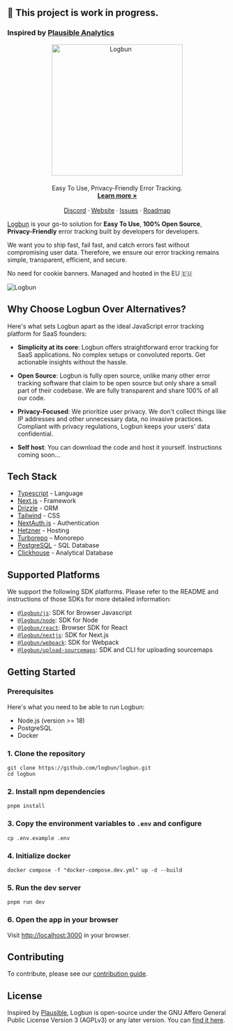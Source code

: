 ## 🚧 This project is work in progress.

### Inspired by [Plausible Analytics](https://github.com/plausible/analytics)

<p align="center">
  <a href="https://logbun.com/">
    <img src="./packages/ui/assets/main/logo.png" width="300px" alt="Logbun" />
  </a>
</p>
<p align="center" style="margin-top: 20px">
  <p align="center">
  Easy To Use, Privacy-Friendly Error Tracking.
  <br>
    <a href="https://logbun.com"><strong>Learn more »</strong></a>
    <br />
    <br />
    <a href="https://logbun.site/discord">Discord</a>
    ·
    <a href="https://logbun.com">Website</a>
    ·
    <a href="https://github.com/logbun/logbun/issues">Issues</a>
    ·
    <a href="https://github.com/orgs/logbun/projects/2/views/1">Roadmap</a>
  </p>
</p>

[Logbun](https://logbun.com/) is your go-to solution for **Easy To Use**, **100% Open Source**, **Privacy-Friendly** error tracking built by developers for developers.

We want you to ship fast, fail fast, and catch errors fast without compromising user data. Therefore, we ensure our error tracking remains simple, transparent, efficient, and secure.

No need for cookie banners. Managed and hosted in the EU 🇪🇺

![Logbun](./packages/ui/assets/main/dashboard.png)

## Why Choose Logbun Over Alternatives?

Here's what sets Logbun apart as the ideal JavaScript error tracking platform for SaaS founders:

- **Simplicity at its core**: Logbun offers straightforward error tracking for SaaS applications. No complex setups or convoluted reports. Get actionable insights without the hassle.

- **Open Source**: Logbun is fully open source, unlike many other error tracking software that claim to be open source but only share a small part of their codebase. We are fully transparent and share 100% of all our code.

- **Privacy-Focused**: We prioritize user privacy. We don't collect things like IP addresses and other unnecessary data, no invasive practices. Compliant with privacy regulations, Logbun keeps your users' data confidential.

- **Self host**: You can download the code and host it yourself. Instructions coming soon...

## Tech Stack

- [Typescript](https://www.typescriptlang.org/) - Language
- [Next.js](https://nextjs.org/) - Framework
- [Drizzle](https://www.drizzle.io/) - ORM
- [Tailwind](https://tailwindcss.com/) - CSS
- [NextAuth.js](https://next-auth.js.org/) - Authentication
- [Hetzner](https://hetzner.cloud) - Hosting
- [Turborepo](https://turbo.build/repo) – Monorepo
- [PostgreSQL](https://www.postgresql.org) - SQL Database
- [Clickhouse](https://clickhouse.com) - Analytical Database

## Supported Platforms

We support the following SDK platforms. Please refer to the README and instructions of those SDKs for more detailed information:

- [`@logbun/js`](https://github.com/logbun/logbun/tree/master/sdks/js): SDK for Browser Javascript
- [`@logbun/node`](https://github.com/logbun/logbun/tree/master/sdks/node): SDK for Node
- [`@logbun/react`](https://github.com/logbun/logbun/tree/master/sdks/react): Browser SDK for React
- [`@logbun/nextjs`](https://github.com/logbun/logbun/tree/master/sdks/nextjs): SDK for Next.js
- [`@logbun/webpack`](https://github.com/logbun/logbun/tree/master/sdks/webpack): SDK for Webpack
- [`@logbun/upload-sourcemaps`](https://github.com/logbun/logbun/tree/master/sdks/upload-sourcemaps): SDK and CLI for uploading sourcemaps

## Getting Started

### Prerequisites

Here's what you need to be able to run Logbun:

- Node.js (version >= 18)
- PostgreSQL
- Docker

### 1. Clone the repository

```shell
git clone https://github.com/logbun/logbun.git
cd logbun
```

### 2. Install npm dependencies

```shell
pnpm install
```

### 3. Copy the environment variables to `.env` and configure

```shell
cp .env.example .env
```

### 4. Initialize docker

```shell
docker compose -f "docker-compose.dev.yml" up -d --build
```

### 5. Run the dev server

```shell
pnpm run dev
```

### 6. Open the app in your browser

Visit [http://localhost:3000](http://localhost:3000) in your browser.

## Contributing

To contribute, please see our [contribution guide](https://github.com/logbun/logbun/blob/main/CONTRIBUTING.md).

## License

Inspired by [Plausible](https://plausible.io), Logbun is open-source under the GNU Affero General Public License Version 3 (AGPLv3) or any later version. You can [find it here](https://github.com/logbun/logbun/blob/main/LICENSE).
